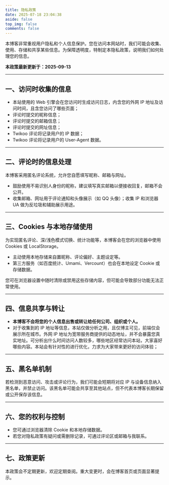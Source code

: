 ```yaml
---
title: 隐私政策
date: 2025-07-18 23:04:38
aside: false
top_img: false
comments: false
---
```


本博客非常重视用户隐私和个人信息保护。您在访问本网站时，我们可能会收集、使用、存储和共享某些信息。为保障透明度，特制定本隐私政策，说明我们如何处理您的信息。

**本政策最新更新于：2025-09-13** 

---

## 一、访问时收集的信息

- 本站使用的 Web 引擎会在您访问时生成访问日志，内含您的外网 IP 地址及访问时间，且含您访问了哪些页面；
- 评论时提交的昵称信息；
- 评论时提交的邮箱信息；
- 评论时提交的网址信息；
- Twikoo 评论将记录用户的 IP 数据；
- Twikoo 评论将记录用户的 User-Agent 数据。

---

## 二、评论时的信息处理

本博客采用匿名评论系统，允许您自愿填写昵称、邮箱与网址。

- 鼓励使用不易识别人身份的昵称，建议填写真实邮箱以便接收回复，邮箱不会公开。  
- 收集邮箱、网址用于评论通知和头像展示（如 QQ 头像）；收集 IP 和浏览器 UA 做为反垃圾和辅助展示用途。

---

## 三、Cookies 与本地存储使用

为实现匿名评论、深/浅色模式切换、统计功能等，本博客会在您的浏览器中使用 Cookies 或 LocalStorage。

- 主动使用本地存储来自置昵称、评论偏好、主题设定等。  
- 第三方服务（如百度统计、Umami、Vercount）也会在本地设定 Cookie 或存储数据。

您可在浏览器设置中随时清除或禁用这些存储内容，但可能会导致部分功能无法正常使用。

---

## 四、信息共享与转让

- **本博客不会将您的个人信息出售或转让给任何公司、组织或个人。**
- 对于收集到的 IP 地址等信息，本站仅做分析之用，且仅博主可见，前端仅会展示所在城市。外网 IP 地址为宽带服务商提供的动态地址，并不会暴露您真实地址。可分析出什么时间访问人数较多，哪些地区经常访问本站，大家喜好哪些内容。本站会有针对性的进行优化，力求为大家带来更好的访问体验；

---

## 五、黑名单机制

若检测到恶意访问、攻击或评论行为，我们可能会短期将对应 IP 与设备信息纳入黑名单，并禁止访问。该黑名单可能会共享至其他站点，但不代表本博客长期保留或公开保存该信息。

---

## 六、您的权利与控制

- 您可通过浏览器清除 Cookie 和本地存储数据。  
- 若您对隐私政策有疑问或需删除记录，可通过评论区或邮箱与我联系。

---

## 七、政策更新

本政策会不定期更新，欢迎定期查阅。重大变更时，会在博客首页或页面显著提示。
